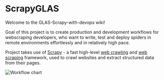 # ScrapyGLAS

Welcome to the GLAS-Scrapy-with-devops wiki!

Goal of this project is to create production and development workflows for webscraping developers, who want to write, test and deploy spiders in remote environments effortlessly and in relatively high pace.
 
Project takes use of [Scrapy](https://github.com/scrapy/scrapy) - a fast high-level [web crawling](https://en.wikipedia.org/wiki/Web_crawler) and [web scraping](https://en.wikipedia.org/wiki/Web_scraping) framework, used to crawl websites and extract structured data from their pages.

![Workflow chart](https://lucid.app/publicSegments/view/a3da1ded-3ab4-43b8-8d5f-2b03cce65263/image.png)
